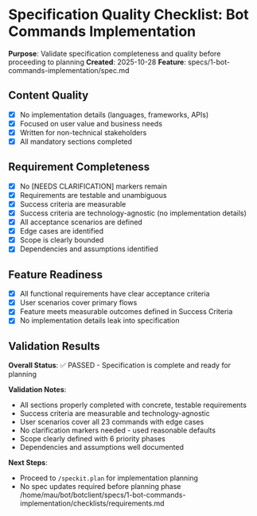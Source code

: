 # Specification Quality Checklist: Bot Commands Implementation

**Purpose**: Validate specification completeness and quality before proceeding to planning
**Created**: 2025-10-28
**Feature**: specs/1-bot-commands-implementation/spec.md

## Content Quality

- [x] No implementation details (languages, frameworks, APIs)
- [x] Focused on user value and business needs
- [x] Written for non-technical stakeholders
- [x] All mandatory sections completed

## Requirement Completeness

- [x] No [NEEDS CLARIFICATION] markers remain
- [x] Requirements are testable and unambiguous
- [x] Success criteria are measurable
- [x] Success criteria are technology-agnostic (no implementation details)
- [x] All acceptance scenarios are defined
- [x] Edge cases are identified
- [x] Scope is clearly bounded
- [x] Dependencies and assumptions identified

## Feature Readiness

- [x] All functional requirements have clear acceptance criteria
- [x] User scenarios cover primary flows
- [x] Feature meets measurable outcomes defined in Success Criteria
- [x] No implementation details leak into specification

## Validation Results

**Overall Status**: ✅ PASSED - Specification is complete and ready for planning

**Validation Notes**:
- All sections properly completed with concrete, testable requirements
- Success criteria are measurable and technology-agnostic
- User scenarios cover all 23 commands with edge cases
- No clarification markers needed - used reasonable defaults
- Scope clearly defined with 6 priority phases
- Dependencies and assumptions well documented

**Next Steps**:
- Proceed to `/speckit.plan` for implementation planning
- No spec updates required before planning phase</content>
<parameter name="filePath">/home/mau/bot/botclient/specs/1-bot-commands-implementation/checklists/requirements.md